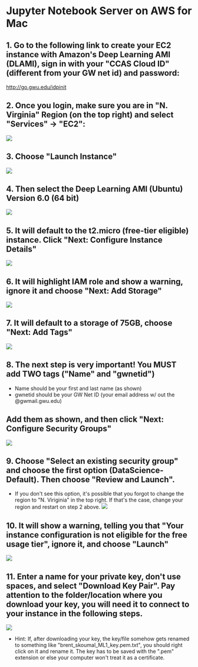 # Jupyter Notebook Server on AWS for Mac
## 1.	Go to the following link to create your EC2 instance with Amazon's Deep Learning AMI (DLAMI), sign in with your "CCAS Cloud ID" (different from your GW net id) and password:
http://go.gwu.edu/idpinit<br/>

## 2.	Once you login, make sure you are in "N. Virginia" Region (on the top right) and select "Services" -> "EC2":
![](https://raw.github.com/yuxiaohuang/aws-machine-learning-1/master/aws-machine-learning-1-master/Creating%20a%20DLAMI%20EC2%20Instance%20on%20GWU-AWS/screenshots/1.png)

## 3. Choose "Launch Instance"
![](https://github.com/yuxiaohuang/aws-machine-learning-1/blob/master/aws-machine-learning-1-master/Creating%20a%20DLAMI%20EC2%20Instance%20on%20GWU-AWS/screenshots/2.png?raw=true)

## 4. Then select the Deep Learning AMI (Ubuntu) Version 6.0 (64 bit)
![](https://github.com/yuxiaohuang/aws-machine-learning-1/blob/master/aws-machine-learning-1-master/Creating%20a%20DLAMI%20EC2%20Instance%20on%20GWU-AWS/screenshots/3.png)

## 5. It will default to the t2.micro (free-tier eligible) instance. Click "Next: Configure Instance Details"
![](https://github.com/yuxiaohuang/aws-machine-learning-1/blob/master/aws-machine-learning-1-master/Creating%20a%20DLAMI%20EC2%20Instance%20on%20GWU-AWS/screenshots/4.png)

## 6. It will highlight IAM role and show a warning, ignore it and choose "Next: Add Storage"
![](https://github.com/yuxiaohuang/aws-machine-learning-1/blob/master/aws-machine-learning-1-master/Creating%20a%20DLAMI%20EC2%20Instance%20on%20GWU-AWS/screenshots/5.png)

## 7. It will default to a storage of 75GB, choose "Next: Add Tags"
![](https://github.com/yuxiaohuang/aws-machine-learning-1/blob/master/aws-machine-learning-1-master/Creating%20a%20DLAMI%20EC2%20Instance%20on%20GWU-AWS/screenshots/6.png)

## 8. The next step is very important! You MUST add TWO tags ("Name" and "gwnetid") 
 - Name should be your first and last name (as shown)
 - gwnetid should be your GW Net ID (your email address w/ out the @gwmail.gwu.edu)
## Add them as shown, and then click "Next: Configure Security Groups" 
![](https://github.com/yuxiaohuang/aws-machine-learning-1/blob/master/aws-machine-learning-1-master/Creating%20a%20DLAMI%20EC2%20Instance%20on%20GWU-AWS/screenshots/7.png)

## 9. Choose "Select an existing security group" and choose the first option (DataScience-Default). Then choose "Review and Launch". 
 - If you don't see this option, it's possible that you forgot to change the region to "N. Viriginia" in the top right. If that's the case, change your region and restart on step 2 above.
![](https://github.com/yuxiaohuang/aws-machine-learning-1/blob/master/aws-machine-learning-1-master/Creating%20a%20DLAMI%20EC2%20Instance%20on%20GWU-AWS/screenshots/8.png)

## 10. It will show a warning, telling you that "Your instance configuration is not eligible for the free usage tier", ignore it, and choose "Launch"
![](https://github.com/yuxiaohuang/aws-machine-learning-1/blob/master/aws-machine-learning-1-master/Creating%20a%20DLAMI%20EC2%20Instance%20on%20GWU-AWS/screenshots/9.png)

## 11. Enter a name for your private key, don't use spaces, and select "Download Key Pair". Pay attention to the folder/location where you download your key, you will need it to connect to your instance in the following steps.
![](https://github.com/yuxiaohuang/aws-machine-learning-1/blob/master/aws-machine-learning-1-master/Creating%20a%20DLAMI%20EC2%20Instance%20on%20GWU-AWS/screenshots/10.png)
 - Hint: If, after downloading your key, the key/file somehow gets renamed to something like "brent_skoumal_ML1_key.pem.txt", you should right click on it and rename it. The key has to be saved with the ".pem" extension or else your computer won't treat it as a certificate.
 
